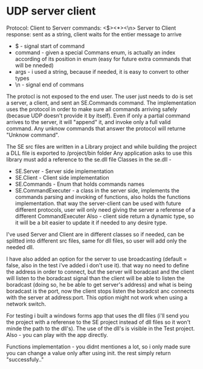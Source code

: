 # UDP server client

Protocol:
 Client to Serverr commands:		<$><command><*><args><\n>
 Server to Client response:		sent as a string, client waits for the entier message to arrive
 	
 * $       - signal start of command 
 * command - given a special Commans enum, is actually an index according of its position in enum (easy for future extra commands that will be nneded) 
 * args    - i used a string, because if needed, it is easy to convert to other types 
 * \n      - signal end of commans 
 
 The protocl is not exposed to the end user. The user just needs to do is set a server, a client, and sent an SE.Commands command.
 The implementation uses the protocol in order to make sure all commands arriving safely (becasue UDP doesn't provide it by itself).
 Even if only a partial command arrives to the server, it will "append" it, and invoke only a full valid command. 
 Any unknow commands that answer the protocol will returne "Unknow command".
 
 The SE src files are written in a Library project and while building the project a DLL file is exported to /project/bin folder 
 Any application asks to use this library must add a reference to the se.dll file 
 Classes in the se.dll - 
 
 * SE.Server			 - Server side implementation 
 * SE.Client			 - Client side implementation
 * SE.Commands		 - Enum that holds commands names 
 * SE.CommandExecuter - a class in the server side, implements the commands parsing and invoking of functions, also holds the functions implementation. 
 	                      that way the server-client can be used with future different protocols, 
                        user will only need giving the server a referense of a different CommandExecuter 
 					              Also - client side return a dynamic type, so it will be a bit easier to update it if needed to any desire type. 
 
  I've used Server and Client are in different classes so if needed, can be splitted into different src files, same for dll files, so user will add only the needed dll. 
 
  I have also added an option for the server to use broadcasting (default = false, also in the test i've added i don't use it). 
  that way no need to define the address in order to connect, but the server will boradcast and the client will listen to the boradcast signal
  than the client will be able to listen the boradcast (doing so, he be able to get server's address) and what is being boradcast is the port, now the client stops listen the     boradcst anc connects with the server at address:port.
  This option might not work when using a network switch. 
  
   For testing i built a windows forms app that uses the dll files (i'll send you the project with a referense to the SE project instead of dll files so it won't minde the path to the dll's).
   The use of the dll's is visible in the Test project.
   Also - you can play with the app directly.
   
   Functions implementation - you didnt mentiones a lot, so i only made sure you can change a value only after using init. the rest simply return "successfuly.."
